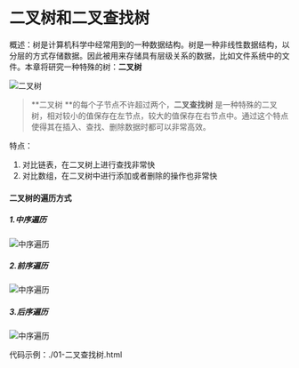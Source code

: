 <!--
 * @Description: 树
 * @Date: 2022-01-07 16:30:28
 * @Author: luoshuai
 * @LastEditors: luoshuai
 * @LastEditTime: 2022-01-07 16:30:28
     -->

# 二叉树和二叉查找树

概述：树是计算机科学中经常用到的一种数据结构。树是一种非线性数据结构，以分层的方式存储数据。因此被用来存储具有层级关系的数据，比如文件系统中的文件。本章将研究一种特殊的树：**二叉树** 

![二叉树](https://lewis-note.oss-cn-beijing.aliyuncs.com/github/tree.png)

> **二叉树 **的每个子节点不许超过两个，**二叉查找树** 是一种特殊的二叉树，相对较小的值保存在左节点，较大的值保存在右节点中。通过这个特点使得其在插入、查找、删除数据时都可以非常高效。

特点：

1. 对比链表，在二叉树上进行查找非常快
2. 对比数组，在二叉树中进行添加或者删除的操作也非常快


#### 二叉树的遍历方式

##### 1.中序遍历

![中序遍历](https://lewis-note.oss-cn-beijing.aliyuncs.com/github/inorder.png)

##### 2.前序遍历

![中序遍历](https://lewis-note.oss-cn-beijing.aliyuncs.com/github/preorder.png)

##### 3.后序遍历

![中序遍历](https://lewis-note.oss-cn-beijing.aliyuncs.com/github/postorder.png)

代码示例：./01-二叉查找树.html


